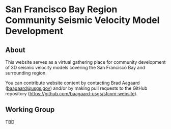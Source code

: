 # San Francisco Bay Region Community Seismic Velocity Model Development

## About

This website serves as a virtual gathering place for community
development of 3D seismic velocity models covering the San Francisco
Bay and surrounding region.

You can contribute website content by contacting Brad Aagaard
(baagaard@usgs.gov) and/or by making pull requests to the GitHub
repository (https://github.com/baagaard-usgs/sfcvm-website).

## Working Group

TBD
